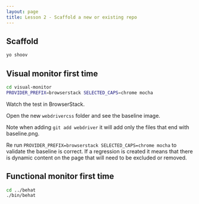 ```yaml
---
layout: page
title: Lesson 2 - Scaffold a new or existing repo
---
```



## Scaffold

```bash
yo shoov
```

## Visual monitor first time

```bash
cd visual-monitor
PROVIDER_PREFIX=browserstack SELECTED_CAPS=chrome mocha
```

Watch the test in BrowserStack.

Open the new `webdrivercss` folder and see the baseline image.

Note when adding `git add webdriver` it will add only the files that end with baseline.png.

Re run `PROVIDER_PREFIX=browserstack SELECTED_CAPS=chrome mocha` to validate the baseline is correct. If a regression is created it means that there is dynamic content on the page that will need to be excluded or removed.

## Functional monitor first time

```bash
cd ../behat
./bin/behat
```
